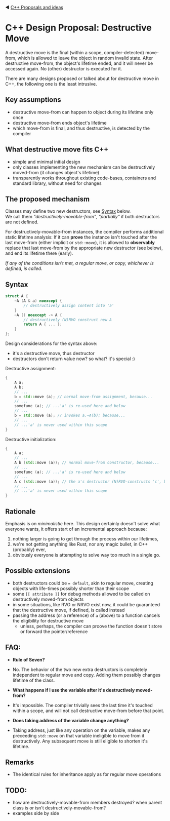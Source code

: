 ﻿:arrow_backward: [C++ Proposals and ideas](README.md)

# C++ Design Proposal: Destructive Move

A destructive move is the final (within a scope, compiler-detected) move-from, which is allowed to leave the object in random invalid state.
After destructive move-from, the object's lifetime ended, and it will never be accessed again.
No (other) destructor is executed for it.

There are many designs proposed or talked about for destructive move in C++, the following one is the least intrusive.

## Key assumptions

* destructive move-from can happen to object during its lifetime only once
* destructive move-from ends object's lifetime
* which move-from is final, and thus destructive, is detected by the compiler

## What destructive move fits C++

* simple and minimal initial design
* only classes implementing the new mechanism can be destructively moved-from (it changes object's lifetime)
* transparently works throughout existing code-bases, containers and standard library, without need for changes

## The proposed mechanism

Classes may define two new destructors, see [Syntax](#Syntax) below.  
We call them *"destructively-movable-from"*, *"partially"* if both destructors are not defined.

For destructively-movable-from instances, the compiler performs additional static lifetime analysis:
If it can **prove** the instance isn't touched after the last move-from (either implicit or `std::move`),
it is allowed to **observably** replace that last move-from by the appropriate new destructor (see below),
and end its lifetime there (early).

*If any of the conditions isn't met, a regular move, or copy, whichever is defined, is called.*

## Syntax

```cpp
struct A {
    ~A (A & a) noexcept {
        // destructively assign content into 'a'
    }
    ~A () noexcept -> A {
        // destructively (N)RVO construct new A
        return A { ... };
    }
};
```

Design considerations for the syntax above:

* it's a destructive move, thus destructor
* destructors don't return value now? so what? it's special :)

Destructive assignment:

```cpp
{
    A a;
    A b;
    // ...
    b = std::move (a); // normal move-from assignment, because...
    // ...
    somefunc (a); // ...'a' is re-used here and below
    // ...
    b = std::move (a); // invokes a.~A(b); because...
    // ...
    // ...'a' is never used within this scope
}
```

Destructive initialization:

```cpp
{
    A a;
    // ...
    A b (std::move (a)); // normal move-from constructor, because...
    // ...
    somefunc (a); // ...'a' is re-used here and below
    // ...
    A c (std::move (a)); // the a's destructor (N)RVO-constructs 'c', because...
    // ...
    // ...'a' is never used within this scope
}
```

## Rationale

Emphasis is on *minimalistic* here. This design certainly doesn't solve what everyone wants, it offers start of an incremental approach because:
1. nothing larger is going to get through the process within our lifetimes,
2. we're not getting anything like Rust, nor any magic bullet, in C++ (probably) ever,
3. obviously everyone is attempting to solve way too much in a single go.

## Possible extensions
* both destructors could be `= default`, akin to regular move, creating objects with life-times possibly shorter than their scope
* some `[[ attribute ]]` for debug methods allowed to be called on destructively moved-from objects
* in some situations, like RVO or NRVO exist now, it could be guaranteed that the destructive move, if defined, is called instead
* passing the address (or a reference) of `a` (above) to a function cancels the eligibility for destructive move
   * unless, perhaps, the compiler can proove the function doesn't store or forward the pointer/reference

## FAQ:
* **Rule of Seven?**
* No. The behavior of the two new extra destructors is completely independent to regular move and copy. Adding them possibly changes lifetime of the class.

* **What happens if I use the variable after it's destructively moved-from?**
* It's impossible. The compiler trivially sees the last time it's touched within a scope, and will not call destructive move-from before that point.

* **Does taking address of the variable change anything?**
* Taking address, just like any operation on the variable, makes any preceeding `std::move` on that variable ineligible to move from it destructively.
  Any subsequent move is still eligible to shorten it's lifetime.

## Remarks
* The identical rules for inheritance apply as for regular move operations

## TODO:
* how are destructively-movable-from members destroyed? when parent class is or isn't destructively-movable-from?
* examples side by side

